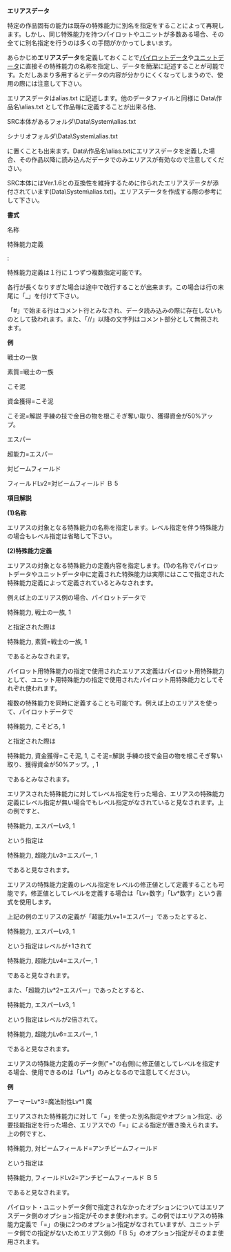 **エリアスデータ**

特定の作品固有の能力は既存の特殊能力に別名を指定をすることによって再現します。しかし、同じ特殊能力を持つパイロットやユニットが多数ある場合、その全てに別名指定を行うのは多くの手間がかかってしまいます。

あらかじめ**エリアスデータ**を定義しておくことで[パイロットデータ](パイロットデータ.md)や[ユニットデータ](ユニットデータ.md)に直接その特殊能力の名称を指定し、データを簡潔に記述することが可能です。ただしあまり多用するとデータの内容が分かりにくくなってしまうので、使用の際には注意して下さい。

エリアスデータはalias.txt に記述します。他のデータファイルと同様に Data\作品名\alias.txt として作品毎に定義することが出来る他、

SRC本体があるフォルダ\Data\System\alias.txt

シナリオフォルダ\Data\System\alias.txt

に置くことも出来ます。Data\作品名\alias.txtにエリアスデータを定義した場合、その作品以降に読み込んだデータでのみエリアスが有効なので注意してください。

SRC本体にはVer.1.6との互換性を維持するために作られたエリアスデータが添付されています(Data\System\alias.txt)。エリアスデータを作成する際の参考にして下さい。

**書式**

名称

特殊能力定義

:

特殊能力定義は１行に１つずつ複数指定可能です。

各行が長くなりすぎた場合は途中で改行することが出来ます。この場合は行の末尾に「\_」を付けて下さい。

「#」で始まる行はコメント行とみなされ、データ読み込みの際に存在しないものとして扱われます。また、「//」以降の文字列はコメント部分として無視されます。

**例**

戦士の一族

素質=戦士の一族

こそ泥

資金獲得=こそ泥

こそ泥=解説 手練の技で金目の物を根こそぎ奪い取り、獲得資金が50%アップ。

エスパー

超能力=エスパー

対ビームフィールド

フィールドLv2=対ビームフィールド Ｂ 5

**項目解説**

**(1)名称**

エリアスの対象となる特殊能力の名称を指定します。レベル指定を伴う特殊能力の場合もレベル指定は省略して下さい。

**(2)特殊能力定義**

エリアスの対象となる特殊能力の定義内容を指定します。(1)の名称でパイロットデータやユニットデータ中に定義された特殊能力は実際にはここで指定された特殊能力定義によって定義されているとみなされます。

例えば上のエリアス例の場合、パイロットデータで

特殊能力, 戦士の一族, 1

と指定された際は

特殊能力, 素質=戦士の一族, 1

であるとみなされます。

パイロット用特殊能力の指定で使用されたエリアス定義はパイロット用特殊能力として、ユニット用特殊能力の指定で使用されたパイロット用特殊能力としてそれぞれ使われます。

複数の特殊能力を同時に定義することも可能です。例えば上のエリアスを使って、パイロットデータで

特殊能力, こそどろ, 1

と指定された際は

特殊能力, 資金獲得=こそ泥, 1, こそ泥=解説 手練の技で金目の物を根こそぎ奪い取り、獲得資金が50%アップ。, 1

であるとみなされます。

エリアスされた特殊能力に対してレベル指定を行った場合、エリアスの特殊能力定義にレベル指定が無い場合でもレベル指定がなされていると見なされます。上の例ですと、

特殊能力, エスパーLv3, 1

という指定は

特殊能力, 超能力Lv3=エスパー, 1

であると見なされます。

エリアスの特殊能力定義のレベル指定をレベルの修正値として定義することも可能です。修正値としてレベルを定義する場合は「Lv+数字」「Lv\*数字」という書式を使用します。

上記の例のエリアスの定義が「超能力Lv+1=エスパー」であったとすると、

特殊能力, エスパーLv3, 1

という指定はレベルが+1されて

特殊能力, 超能力Lv4=エスパー, 1

であると見なされます。

また、「超能力Lv\*2=エスパー」であったとすると、

特殊能力, エスパーLv3, 1

という指定はレベルが2倍されて。

特殊能力, 超能力Lv6=エスパー, 1

であると見なされます。

エリアスの特殊能力定義のデータ側("="の右側)に修正値としてレベルを指定する場合、使用できるのは「Lv\*1」のみとなるので注意してください。

**例**

アーマーLv\*3=魔法耐性Lv\*1 魔

エリアスされた特殊能力に対して「=」を使った別名指定やオプション指定、必要技能指定を行った場合、エリアスでの「=」による指定が置き換えられます。上の例ですと、

特殊能力, 対ビームフィールド=アンチビームフィールド

という指定は

特殊能力, フィールドLv2=アンチビームフィールド Ｂ 5

であると見なされます。

パイロット・ユニットデータ側で指定されなかったオプションについてはエリアスデータ側のオプション指定がそのまま使われます。この例ではエリアスの特殊能力定義で「=」の後に2つのオプション指定がなされていますが、ユニットデータ側での指定がないためエリアス側の「Ｂ 5」のオプション指定がそのまま使用されます。
